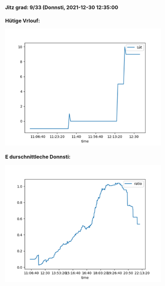 ### Jitz grad: 9/33 (Donnsti, 2021-12-30 12:35:00

### Hütige Vrlouf:
![Graph](Today.png)

### E durschnittleche Donnsti:
![Graph](Donnsti.png)
